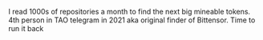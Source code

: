I read 1000s of repositories a month to find the next big mineable tokens.
4th person in TAO telegram in 2021 aka original finder of Bittensor.
Time to run it back
